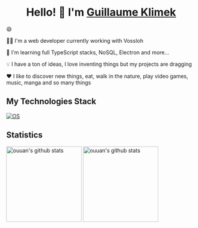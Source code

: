 <h1 align="center">Hello! 👋 I'm <a href="https://www.linkedin.com/in/guillaume-klimek/">Guillaume Klimek</a></h1> 😄

🧑‍💻 I'm a web developer currently working with Vossloh

🌱 I'm learning full TypeScript stacks, NoSQL, Electron and more...

💡 I have a ton of ideas, I love inventing things but my projects are dragging

❤️ I like to discover new things, eat, walk in the nature, play video games, music, manga and so many things

## My Technologies Stack

[![OS](https://img.shields.io/badge/OS-Linux-informational?style=flat-square&logo=linux&logoColor=white)](https://en.wikipedia.org/wiki/Linux)

## Statistics

<p align="left">
<img alt="ouuan's github stats" height='200' src="https://github-readme-stats.vercel.app/api?username=guiklimek&hide=stars&count_private=true&include_all_commits=true&show_icons=true">
<img alt="ouuan's github stats" height='200' src="https://github-readme-stats.vercel.app/api/top-langs/?username=guiklimek"> <!-- &hide=python -->
</p>
